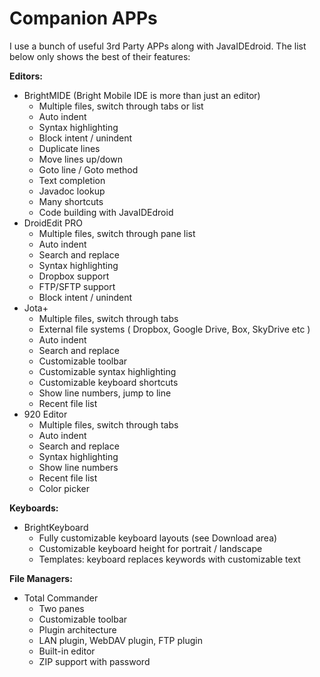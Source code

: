 # Companion APPs #

I use a bunch of useful 3rd Party APPs along with JavaIDEdroid. The list below only shows the best of their features:

**Editors:**
  * BrightMIDE (Bright Mobile IDE is more than just an editor)
    * Multiple files, switch through tabs or list
    * Auto indent
    * Syntax highlighting
    * Block intent / unindent
    * Duplicate lines
    * Move lines up/down
    * Goto line / Goto method
    * Text completion
    * Javadoc lookup
    * Many shortcuts
    * Code building with JavaIDEdroid
  * DroidEdit PRO
    * Multiple files, switch through pane list
    * Auto indent
    * Search and replace
    * Syntax highlighting
    * Dropbox support
    * FTP/SFTP support
    * Block intent / unindent
  * Jota+
    * Multiple files, switch through tabs
    * External file systems ( Dropbox, Google Drive, Box, SkyDrive etc )
    * Auto indent
    * Search and replace
    * Customizable toolbar
    * Customizable syntax highlighting
    * Customizable keyboard shortcuts
    * Show line numbers, jump to line
    * Recent file list
  * 920 Editor
    * Multiple files, switch through tabs
    * Auto indent
    * Search and replace
    * Syntax highlighting
    * Show line numbers
    * Recent file list
    * Color picker

**Keyboards:**
  * BrightKeyboard
    * Fully customizable keyboard layouts (see Download area)
    * Customizable keyboard height for portrait / landscape
    * Templates: keyboard replaces keywords with customizable text

**File Managers:**
  * Total Commander
    * Two panes
    * Customizable toolbar
    * Plugin architecture
    * LAN plugin, WebDAV plugin, FTP plugin
    * Built-in editor
    * ZIP support with password